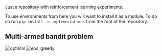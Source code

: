 Just a repository with reinforcement learning experiments.

To use environments from here you will want to install it as a module. 
To do so run `pip install -e implementations` from the root of the repository.

## Multi-armed bandit problem
![optimal](images/optimal.svgz)
![eps_greedy](images/eps_greedy.svgz)